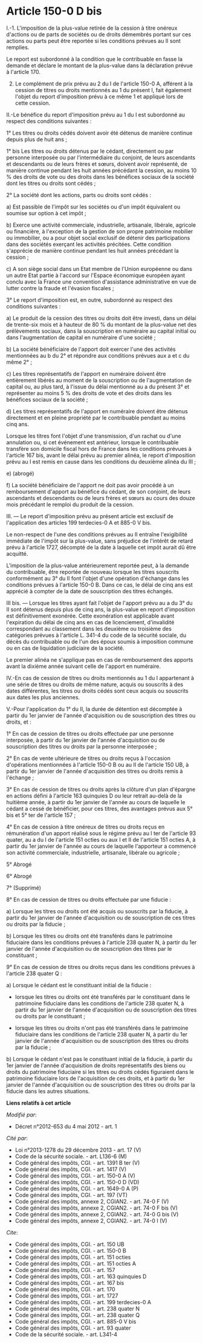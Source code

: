 # Article 150-0 D bis

I.-1. L'imposition de la plus-value retirée de la cession à titre onéreux d'actions ou de parts de sociétés ou de droits
démembrés portant sur ces actions ou parts peut être reportée si les conditions prévues au II sont remplies. 

Le report est subordonné à la condition que le contribuable en fasse la demande et déclare le montant de la plus-value dans
la déclaration prévue à l'article 170.

2. Le complément de prix prévu au 2 du I de l'article 150-0 A, afférent à la cession de titres ou droits mentionnés au 1 du
présent I, fait également l'objet du report d'imposition prévu à ce même 1 et appliqué lors de cette cession. 

II.-Le bénéfice du report d'imposition prévu au 1 du I est subordonné au respect des conditions suivantes : 

1° Les titres ou droits cédés doivent avoir été détenus de manière continue depuis plus de huit ans ; 

1° bis Les titres ou droits détenus par le cédant, directement ou par personne interposée ou par l'intermédiaire du conjoint,
de leurs ascendants et descendants ou de leurs frères et sœurs, doivent avoir représenté, de manière continue pendant les
huit années précédant la cession, au moins 10 % des droits de vote ou des droits dans les bénéfices sociaux de la société
dont les titres ou droits sont cédés ; 

2° La société dont les actions, parts ou droits sont cédés : 

a) Est passible de l'impôt sur les sociétés ou d'un impôt équivalent ou soumise sur option à cet impôt ; 

b) Exerce une activité commerciale, industrielle, artisanale, libérale, agricole ou financière, à l'exception de la gestion
de son propre patrimoine mobilier ou immobilier, ou a pour objet social exclusif de détenir des participations dans des
sociétés exerçant les activités précitées. Cette condition s'apprécie de manière continue pendant les huit années précédant
la cession ; 

c) A son siège social dans un Etat membre de l'Union européenne ou dans un autre Etat partie à l'accord sur l'Espace
économique européen ayant conclu avec la France une convention d'assistance administrative en vue de lutter contre la fraude
et l'évasion fiscales ; 

3° Le report d'imposition est, en outre, subordonné au respect des conditions suivantes : 

a) Le produit de la cession des titres ou droits doit être investi, dans un délai de trente-six mois et à hauteur de 80 % du
montant de la plus-value net des prélèvements sociaux, dans la souscription en numéraire au capital initial ou dans
l'augmentation de capital en numéraire d'une société ; 

b) La société bénéficiaire de l'apport doit exercer l'une des activités mentionnées au b du 2° et répondre aux conditions
prévues aux a et c du même 2° ; 

c) Les titres représentatifs de l'apport en numéraire doivent être entièrement libérés au moment de la souscription ou de
l'augmentation de capital ou, au plus tard, à l'issue du délai mentionné au a du présent 3° et représenter au moins 5 % des
droits de vote et des droits dans les bénéfices sociaux de la société ; 

d) Les titres représentatifs de l'apport en numéraire doivent être détenus directement et en pleine propriété par le
contribuable pendant au moins cinq ans. 

Lorsque les titres font l'objet d'une transmission, d'un rachat ou d'une annulation ou, si cet événement est antérieur,
lorsque le contribuable transfère son domicile fiscal hors de France dans les conditions prévues à l'article 167 bis, avant
le délai prévu au premier alinéa, le report d'imposition prévu au I est remis en cause dans les conditions du deuxième alinéa
du III ; 

e) (abrogé)

f) La société bénéficiaire de l'apport ne doit pas avoir procédé à un remboursement d'apport au bénéfice du cédant, de son
conjoint, de leurs ascendants et descendants ou de leurs frères et sœurs au cours des douze mois précédant le remploi du
produit de la cession. 

III. ― Le report d'imposition prévu au présent article est exclusif de l'application des articles 199 terdecies-0 A et 885-0
V bis. 

Le non-respect de l'une des conditions prévues au II entraîne l'exigibilité immédiate de l'impôt sur la plus-value, sans
préjudice de l'intérêt de retard prévu à l'article 1727, décompté de la date à laquelle cet impôt aurait dû être acquitté. 

L'imposition de la plus-value antérieurement reportée peut, à la demande du contribuable, être reportée de nouveau lorsque
les titres souscrits conformément au 3° du II font l'objet d'une opération d'échange dans les conditions prévues à l'article
150-0 B. Dans ce cas, le délai de cinq ans est apprécié à compter de la date de souscription des titres échangés. 

III bis. ― Lorsque les titres ayant fait l'objet de l'apport prévu au a du 3° du II sont détenus depuis plus de cinq ans, la
plus-value en report d'imposition est définitivement exonérée. Cette exonération est applicable avant l'expiration du délai
de cinq ans en cas de licenciement, d'invalidité correspondant au classement dans les deuxième ou troisième des catégories
prévues à l'article L. 341-4 du code de la sécurité sociale, du décès du contribuable ou de l'un des époux soumis à
imposition commune ou en cas de liquidation judiciaire de la société. 

Le premier alinéa ne s'applique pas en cas de remboursement des apports avant la dixième année suivant celle de l'apport en
numéraire. 

IV.-En cas de cession de titres ou droits mentionnés au 1 du I appartenant à une série de titres ou droits de même nature,
acquis ou souscrits à des dates différentes, les titres ou droits cédés sont ceux acquis ou souscrits aux dates les plus
anciennes. 

V.-Pour l'application du 1° du II, la durée de détention est décomptée à partir du 1er janvier de l'année d'acquisition ou de
souscription des titres ou droits, et : 

1° En cas de cession de titres ou droits effectuée par une personne interposée, à partir du 1er janvier de l'année
d'acquisition ou de souscription des titres ou droits par la personne interposée ; 

2° En cas de vente ultérieure de titres ou droits reçus à l'occasion d'opérations mentionnées à l'article 150-0 B ou au II de
l'article 150 UB, à partir du 1er janvier de l'année d'acquisition des titres ou droits remis à l'échange ; 

3° En cas de cession de titres ou droits après la clôture d'un plan d'épargne en actions défini à l'article 163 quinquies D
ou leur retrait au-delà de la huitième année, à partir du 1er janvier de l'année au cours de laquelle le cédant a cessé de
bénéficier, pour ces titres, des avantages prévus aux 5° bis et 5° ter de l'article 157 ; 

4° En cas de cession à titre onéreux de titres ou droits reçus en rémunération d'un apport réalisé sous le régime prévu au I
ter de l'article 93 quater, au a du I de l'article 151 octies ou aux I et II de l'article 151 octies A, à partir du 1er
janvier de l'année au cours de laquelle l'apporteur a commencé son activité commerciale, industrielle, artisanale, libérale
ou agricole ; 

5° Abrogé 

6° Abrogé 

7° (Supprimé) 

8° En cas de cession de titres ou droits effectuée par une fiducie : 

a) Lorsque les titres ou droits ont été acquis ou souscrits par la fiducie, à partir du 1er janvier de l'année d'acquisition
ou de souscription de ces titres ou droits par la fiducie ; 

b) Lorsque les titres ou droits ont été transférés dans le patrimoine fiduciaire dans les conditions prévues à l'article 238
quater N, à partir du 1er janvier de l'année d'acquisition ou de souscription des titres par le constituant ; 

9° En cas de cession de titres ou droits reçus dans les conditions prévues à l'article 238 quater Q : 

a) Lorsque le cédant est le constituant initial de la fiducie :

- lorsque les titres ou droits ont été transférés par le constituant dans le patrimoine fiduciaire dans les conditions de
l'article 238 quater N, à partir du 1er janvier de l'année d'acquisition ou de souscription des titres ou droits par le
constituant ;

- lorsque les titres ou droits n'ont pas été transférés dans le patrimoine fiduciaire dans les conditions de l'article 238
quater N, à partir du 1er janvier de l'année d'acquisition ou de souscription des titres ou droits par la fiducie ; 

b) Lorsque le cédant n'est pas le constituant initial de la fiducie, à partir du 1er janvier de l'année d'acquisition de
droits représentatifs des biens ou droits du patrimoine fiduciaire si les titres ou droits cédés figuraient dans le
patrimoine fiduciaire lors de l'acquisition de ces droits, et à partir du 1er janvier de l'année d'acquisition ou de
souscription des titres ou droits par la fiducie dans les autres situations.

**Liens relatifs à cet article**

_Modifié par_:

  - Décret n°2012-653 du 4 mai 2012 - art. 1

_Cité par_:

  - Loi n°2013-1278 du 29 décembre 2013 - art. 17 (V)
  - Code de la sécurité sociale. - art. L136-6 (M)
  - Code général des impôts, CGI. - art. 1391 B ter (V)
  - Code général des impôts, CGI. - art. 1417 (V)
  - Code général des impôts, CGI. - art. 150-0 A (V)
  - Code général des impôts, CGI. - art. 150-0 D (VD)
  - Code général des impôts, CGI. - art. 1649-0 A (P)
  - Code général des impôts, CGI. - art. 197 (VT)
  - Code général des impôts, annexe 2, CGIAN2. - art. 74-0 F (V)
  - Code général des impôts, annexe 2, CGIAN2. - art. 74-0 F bis (V)
  - Code général des impôts, annexe 2, CGIAN2. - art. 74-0 G bis (V)
  - Code général des impôts, annexe 2, CGIAN2. - art. 74-0 I (V)

_Cite_:

  - Code général des impôts, CGI. - art. 150 UB
  - Code général des impôts, CGI. - art. 150-0 B
  - Code général des impôts, CGI. - art. 151 octies
  - Code général des impôts, CGI. - art. 151 octies A
  - Code général des impôts, CGI. - art. 157
  - Code général des impôts, CGI. - art. 163 quinquies D
  - Code général des impôts, CGI. - art. 167 bis
  - Code général des impôts, CGI. - art. 170
  - Code général des impôts, CGI. - art. 1727
  - Code général des impôts, CGI. - art. 199 terdecies-0 A
  - Code général des impôts, CGI. - art. 238 quater N
  - Code général des impôts, CGI. - art. 238 quater Q
  - Code général des impôts, CGI. - art. 885-0 V bis
  - Code général des impôts, CGI. - art. 93 quater
  - Code de la sécurité sociale. - art. L341-4
